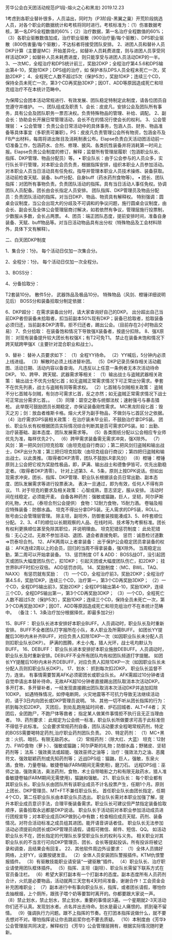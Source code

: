 芳华公会白天团活动规范(P1段-熔火之心和黑龙)
2019.12.23


1考虑到各职业替补很多，人员溢出，同时为（P3阶段-黑翼之巢）开荒阶段挑选人员，对各个职业的数据统计和考核将同时进行。考核标准为：（1）伤害数据考核，第一名DPS全程数值的60%；（2）治疗数据，第一名治疗全程数值的60%；（3）各职业驱散数值加成，治疗职业驱散（900治疗量/每个驱散）、DPS职业驱散（800伤害量/每个驱散），不达标者将接受团队安排。
2、进团人员和替补人员DKP计算（主要是MC）开始差异化，如替补人员耗费进度，则与进团人员享受同样活动DKP；如替补人员未耗费进度，则只能享受与进团人员活动DKP的一半。
3、一次MC，全程治疗和DPS统计前三，奖励2DKP；全程治疗第4.5.6和DPS输出第4-10，奖励1DKP；DPS组的治疗，如
保护本队DPS人员全程未死亡一次，奖励2DKP；
4、全程死亡人数不超过5次（保护5次），奖励1DKP；连续三个CD，保持全员未死亡一次，第3个CD再奖励3DKP；因OT、ADD等原因造成死亡和坦克组治疗不在本统计范畴中。

为保障公会团本活动常规进行、有效发展、团队稳定特制定此制度，请各位团员自觉遵守并维护。
一、团队组成及职责
1、会长：皮皮凡，安排公会及团队所有事务，具有公会及团队职务一票否决权。负责特殊物品的管理、补给、调配。
2、副会长：协助会长开展日常管理活动，会长不在的情况行使会长的权利。
3、公会管理层：
•	公会管理：负责公会日常活动中的具体事务，包涵人员、财务、物品准备等具体事宜（多职责可兼职）。PS：皮皮凡负责管理公会所有物资，包涵金币及FB产出材料，每周将进出账目及消耗制表公布。Elapse负责白天活动团活动前一切准备工作，包涵药水、合剂、修理、披风、各类抗性装备并将消耗第一时间上报。Elapse负责公会制度的修订，解释；监督所有管理层履职（包涵职业队长、指挥、DKP管理、物品分配员）等。
•	职业队长：由于公会参与的人员众多，实行队长平行管理，对本职业会员负责，根据指挥安排，组织本职业人员参加活动。对本职业人员当日活动具有任免权。指导并管理本职业人员技术操练、装备获取。活动前检查天赋、装备、buff分配、自身buff（药水药剂食物等）。
•	团长、团队指挥：对团所有事物负责。负责团队活动的指挥。具有当日活动人事任免权。协调团队人员配备。团长由会长指定人员安排。
团队指挥、DKP管理员及物品分配员：负责团队活动的指挥。对当日DKP、物品、物资具有解释权。
特别强调：圆桌会议制度，当公会出现大的分歧及不可调和的争议问题，施行圆桌会议制度，由会长、副会长及全体公会管理层商讨解决，如若依然有争议，管理层施行投票制，少数服从多数，会长占两票。
4、团员：端正团队态度，提前安排时间，准备自身装备、天赋、buff物品等。对当日活动物品具有出分权（特殊物品及工会材料除外，具体下文有解释）。

二、白天团DKP制度

1、集合分：1分。
每个活动日仅加一次集合分。

2、全程分：1分。
每个活动日仅加一次全程分。

3、BOSS分：

4、分备拾取分：

T2套装10分。
散件5分，
武器饰品及极品10分。
特殊物品（风剑、橙锤详细说明见后）
BOSS分和装备拾取分制定依据：

6、DKP超分：
在需求装备出分时，请大家查询好自己的DKP。
出分超出自己当前DKP者但装备未拾取者，扣当前副本50%现有DKP；装备已拾取者，拾取装备必须归还，当前副本DKP清零。拒不归还者，踢出公会。（目前存在2小时物品交易）
7、负分拾取：
在装备饱和情况下导致强X装备者，按底分扣除。
8、强X原则：
对现有装备提升较大团长有权强X；有T2可免T1。
禁止在装备未饱和情况下跨天赋跨甲强X（主要针对混合职业和战士）。

9、替补：
替补人员要求如下：
（1）全程YY待命。
（2）YY喊后，5分钟内必须上线进组。
（3）解散时必须上线进替补团。
（5）DKP记录员保存相关活动截图、活动日期、活动内容以备查询。
凡违反以上任意一条例者无本次活动待命DKP。
10、跨甲、跨天赋、武器需求等相关：
（1）输出战士与盗贼武器相关政策：
输出战士不优先分配匕首；如无盗贼正常需求情况下可正常出分需求。拳套不在优先列表，战士与盗贼有同等需求权。
（2）匕首贼与剑贼相关政策：
盗贼不分匕首贼与剑贼，有剑亦可需求匕首，反之亦然；如无盗贼正常需求情况下战士可正常出分需求匕首。。
（3）同理：碧空之歌与统御法杖；速射强弓与暴击猎枪。
此举既可鼓励团员长期稳定，亦保证装备刚性需求。
MC黑龙阶段匕首：毁灭之刃；剑：放血者维斯卡格。熔火犬牙为副手物品，不做剑与匕首区分之依据。
（4）治疗需求DPS装相关政策：
在治疗装未毕业前，不鼓励治疗拿DPS装。
团长、职业队长有权根据团员实际情况综合判断其是否可需求DPS装。如：出勤、治疗装基础、副本态度、团队发展需求等。
（5）各类图纸分配以公会相应专业师优先为准，每样优先2个。
（6）跨甲需求装备需无需求冲突，强X除外。
（7）风剑：第一把风剑归坦克拾取（由坦克组自行商议）；第二把风剑归盗贼和输出战士，DKP出分为准；第三把归坦克拾取（由坦克组自行商议）；第四把归盗贼和输出战士。以此类推。（取得者DKP清零，团队不鼓励LR拿风剑）
（8）橙锤：橙锤原则上公会把它视为奖励性极品，即，萨满、输出战士和德鲁伊皆可，优先出勤稳定者。（取得者DKP清零）。
针对上述第3、4、5条，原则上按DPK说话。但如出现需求冲突，团长、指挥、DKP管理、职业队长根据该会员日常出勤、副本态度、团队发展需求等进行投票表决。
表决一旦通过，即为有效，任何人不得有异议。
11. 对于坦克的要求及相关政策：
心智成熟，意志坚定，服从安排。
活动时间在线稳定，必须能开麦。
自备各种药剂：强敏或猫鼬，巨人，坚韧，阿尔萨斯的礼物，大红。（泰坦合剂公会提供）
食物：12耐力食物，15耐力酒。
卷轴及相应特殊装备：防御水晶。
坦克不得出分拿DPS装。无人需求的DPS装，ROLL。
账号由公会管理层管理。
除主坦，副坦外，防御套装按能凑成3、5、8件套顺位分配。
2、3、4T的顺位以长期观察的人品、在线时间、技术等为考察标准。团长有权利更换顺位甚至免除其职位，并说明理由。
坦克犯错惩罚制度：
此处犯错指：无心之过。无故不参加活动、退团、退会者直接免职。
惩罚：诚恳检讨道歉=>罚泰坦合剂。
12、AFK两周以上者拿装备：
出于保护公会稳定团员拿装备的权益：
AFK连续2周以上的会员，回归的当周不得拿装备，强X除外。
当周稳定出勤，第二周可以开始拿装备。
13、惩罚制度
OT & ADD：
BOSS战OT，没引起团灭或团队大幅度团队伤亡，扣1DKP；
引起灭团或大幅度团队伤亡，扣2DKP；
挂世界BUFF时扣分双倍。
ADD惩罚亦同。
14、奖励制度：（MC、BWL、TAQ、NAXX）
有惩罚就有奖励：
（1）一个CD，全程治疗前3，奖励2DKP；全程治疗第4.5.6，奖励1DKP，连续三个CD，治疗第一，第3个CD再奖励3DKP；
（2）一个CD，全程DPS输出前3，奖励2DKP；全程DPS输出第4-10，奖励1DKP，连续三个CD，全程DPS输出第一，第3个CD再奖励3DKP；
（3）一个CD，全程死亡人数不超过5次（保护5次），奖励1DKP；连续三个CD，保持全员未死亡一次，第3个CD再奖励3DKP；因OT、ADD等原因造成死亡和坦克组治疗不在本统计范畴中。
（备注：1、3条治疗加分根据择优，即最多加2分）



15、BUFF：
职业队长进本安排好本职业BUFF。人员调动时，职业队长及时重新安排。
BUFF不全者团队打字报所在小队，本人职业及所需BUFF。
如团长YY提醒后30秒内未补齐BUFF，对应负责人扣除1DKP一次（如因职业队长未分配人员则扣职业队长DKP）。
萨满的图腾，术士小鬼，猎人光环，战士吼均默认为BUFF。
16、DEBUFF：
职业队长进本安排好本职业施放DEBUFF。人员调动时，职业队长及时重新安排。DEBUFF不全所有团队均有权团队频道打字提醒。
如团长YY提醒后10秒内未补齐DEBUFF，对应负责人扣除1DKP一次（如因职业队长未分配人员则扣职业队长DKP）。
17、划水：
抓到每次扣2DKP。
职业队长监督不力，连坐。
有事情需要暂离AFK必须密团长或职业队长。
AFK需超过10分钟者请自觉申请出本替补待命。无故AFK超10分钟者直接踢出团队取消本次活动DKP。
多开打本、多开替补者，一经发现直接踢出团队取消本次活动DKP并追加扣除10DKP。
如遇特殊情况，如停电断网，火灾地震等不可抗力导致无法继续活动的，请于3日内向团长或DKP管理员说明。
18、其他一切不听从团长指挥的行为：
抓到每次扣2DKP。
灭团后，到处乱跑拖延时间者、炉石回城者、ALT+F4者；
灭团后，全团跑尸，不跑尸体等救者；
指定某人做某件事情拒不执行且无正当理由者。
19、药剂要求：
此规定为公会统一标准，职业队长所做要求可高于此标准但不得低于此标准。
公会要求常规药剂自备，团队活动要求全程喝常规药剂，特定的BOSS需要喝特定药剂,治疗职业药剂团队负责。
20、特定药剂：
（1）MC+黑龙：火抗、暗抗、有限无敌药水。
（2）常规药剂：（除大红、大蓝）
坦克：12耐力、FWD食物（萝卜）、强敏或猫鼬；阿尔萨斯的礼物；防御水晶；野猪皮、坚韧药剂等；
法系：强效奥法或超能、强效巫师之油等；
治疗：强效法力之油、恶魔符文、强效聪颖药剂或先知药剂等；
近战DPS组：猫鼬，巨人，强敏，东泉火酒，食物，力量卷轴，敏捷卷轴(FARM期间无需使用)，磨刀石。
远程DPS组：巫师之油，强效奥法，奥法药剂，食物，术士自带暗影之力和有限无敌药水，猎人准备敏捷卷轴(FARM期间无需使用)，猫鼬和强敏。
21、职业队长：
每个职业都有其职业队长。职业队长由团队所有该职业成员不计名投票产生，任期1个月。原则上团长、DKP管理员、MT+FT不兼任职业队长。
首任职业队长由团长指定，任期4个CD，第二任职业队长由本职业队员选出。
职业队长需对本职业加强了解，提升本职业成员意识手法，合理平衡装备需求。职业队长可建议但严禁指定装备拾取顺序，装备拾取永远都是DKP说话。
职业队长于活动前对本职业参加活动成员进行团规宣导；对本职业成员DKP做到心中有数；检查相应成员天赋、药剂、装备情况。对符合活动标准之成员组其进团。能开语音讲话者佳。
职业队长无法参加活动必须提前向团长或DKP管理员请假，请假可微信、邮件、短信、QQ。
如活动职业队长不在，团长指定的代理队长享受职业队长的权利与义务。
相关职业对其职业队长的不当言行可向DKP管理员、团长、会长等提起投诉。所有投诉将被记录和调查，且结果会有回复。
22、其他软件周边外设要求：
（1）全体人员搞好网络，上好YY，设置按键发音。
（2）全体人员安装团队警报插件。KTM仇恨警报插件。
（3）有驱散技能职业请安装“一键驱散”插件。
（4）职业队长、治疗职业请使用团队框体插件。
（5）指挥、主坦（副坦）、职业队长需留下联系方式在官员备注栏。
（6）希望大家打副本有一个打副本的态度。副本态度所有人员药剂合计，火炕是必要物品，活动就两三天您有4天时间准备，谢谢合作！工会资金会补充困难职业；
（7）副本进行中有事向职业队长，指挥，或者团长请假，哪怕你去抽根烟，上个厕所，跟孩子喂个奶等要暂时离开的。你都要跟大家说一声。
（8）禁止划水，禁止划水，禁止划水，重要的事情说3遍。一个星期就2-3天活动你们还不认真。发现划水者。点名并出去待命。划水是最让人痛恨的。抓到毫不留情。
（9）强调执行力问题。跟不上指挥的节奏。在打团本指挥说做什么，就不要去想对不对。哪怕指挥说让你去跳岩浆你也不要去质疑。
（10）本制度由《芳华》公会管理层共同决定，解释权归 《芳华》公会管理层拥有，根据实际情况随时更新。



